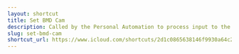 ```yaml
---
layout: shortcut
title: Set BMD Cam
description: Called by the Personal Automation to process input to the Control Blackmagic Cam shortcut.
slug: set-bmd-cam
shortcut_url: https://www.icloud.com/shortcuts/2d1c0865638146f9930a64c2d8d5efb5
---
```

